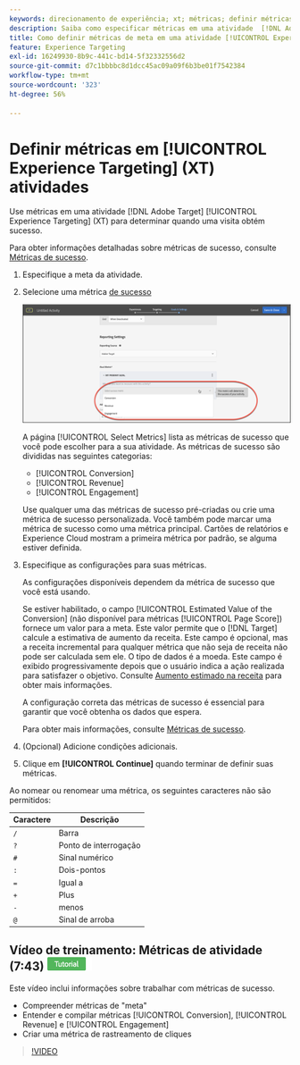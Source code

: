 ```yaml
---
keywords: direcionamento de experiência; xt; métricas; definir métricas; métrica de objetivo; configurações de atividade; métrica de sucesso; conversão; receita; envolvimento
description: Saiba como especificar métricas em uma atividade  [!DNL Adobe Target] [!UICONTROL Experience Targeting] para determinar quando uma visita é bem-sucedida, como [!UICONTROL Conversion], [!UICONTROL Revenue] ou [!UICONTROL Engagement].
title: Como definir métricas de meta em uma atividade [!UICONTROL Experience Targeting]?
feature: Experience Targeting
exl-id: 16249930-8b9c-441c-bd14-5f32332556d2
source-git-commit: d7c1bbbbc8d1dcc45ac09a09f6b3be01f7542384
workflow-type: tm+mt
source-wordcount: '323'
ht-degree: 56%

---
```


# Definir métricas em [!UICONTROL Experience Targeting] (XT) atividades

Use métricas em uma atividade [!DNL Adobe Target] [!UICONTROL Experience Targeting] (XT) para determinar quando uma visita obtém sucesso.

Para obter informações detalhadas sobre métricas de sucesso, consulte [Métricas de sucesso](/help/main/c-activities/r-success-metrics/success-metrics.md#reference_D011575C85DA48E989A244593D9B9924).

1. Especifique a meta da atividade.
1. Selecione uma métrica [de sucesso](/help/main/c-activities/r-success-metrics/success-metrics.md#reference_D011575C85DA48E989A244593D9B9924)

   ![Selecionar métrica de sucesso](/help/main/c-activities/t-experience-target/t-xt-create/assets/ab_metrics-new.png)

   A página [!UICONTROL Select Metrics] lista as métricas de sucesso que você pode escolher para a sua atividade. As métricas de sucesso são divididas nas seguintes categorias:

   * [!UICONTROL Conversion]
   * [!UICONTROL Revenue]
   * [!UICONTROL Engagement]

   Use qualquer uma das métricas de sucesso pré-criadas ou crie uma métrica de sucesso personalizada. Você também pode marcar uma métrica de sucesso como uma métrica principal. Cartões de relatórios e Experience Cloud mostram a primeira métrica por padrão, se alguma estiver definida.
1. Especifique as configurações para suas métricas.

   As configurações disponíveis dependem da métrica de sucesso que você está usando.

   Se estiver habilitado, o campo [!UICONTROL Estimated Value of the Conversion] (não disponível para métricas [!UICONTROL Page Score]) fornece um valor para a meta. Este valor permite que o [!DNL Target] calcule a estimativa de aumento da receita. Este campo é opcional, mas a receita incremental para qualquer métrica que não seja de receita não pode ser calculada sem ele. O tipo de dados é a moeda. Este campo é exibido progressivamente depois que o usuário indica a ação realizada para satisfazer o objetivo. Consulte [Aumento estimado na receita](/help/main/administrating-target/r-target-account-preferences/estimating-lift-in-revenue.md) para obter mais informações.

   A configuração correta das métricas de sucesso é essencial para garantir que você obtenha os dados que espera.

   Para obter mais informações, consulte [Métricas de sucesso](/help/main/c-activities/r-success-metrics/success-metrics.md#reference_D011575C85DA48E989A244593D9B9924).

1. (Opcional) Adicione condições adicionais.
1. Clique em **[!UICONTROL Continue]** quando terminar de definir suas métricas.

Ao nomear ou renomear uma métrica, os seguintes caracteres não são permitidos:

| Caractere | Descrição |
|--- |--- |
| `/` | Barra |
| `?` | Ponto de interrogação |
| `#` | Sinal numérico |
| `:` | Dois-pontos |
| `=` | Igual a |
| `+` | Plus |
| `-` | menos |
| `@` | Sinal de arroba |

## Vídeo de treinamento: Métricas de atividade (7:43) ![Selo do tutorial](/help/main/assets/tutorial.png)

Este vídeo inclui informações sobre trabalhar com métricas de sucesso.

* Compreender métricas de &quot;meta&quot;
* Entender e compilar métricas [!UICONTROL Conversion], [!UICONTROL Revenue] e [!UICONTROL Engagement]
* Criar uma métrica de rastreamento de cliques

>[!VIDEO](https://video.tv.adobe.com/v/17380)
